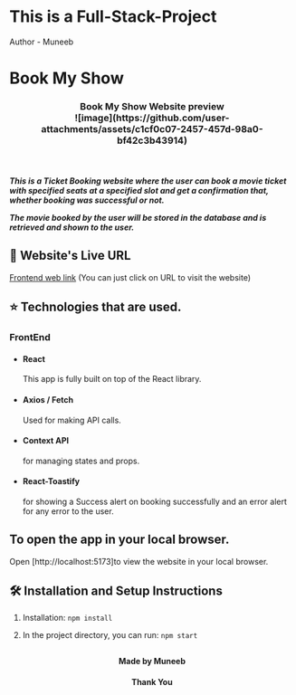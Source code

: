 # This is a Full-Stack-Project 
 Author - Muneeb
# Book My Show

<h3 align="center">
  Book My Show Website preview <br/>
  ![image](https://github.com/user-attachments/assets/c1cf0c07-2457-457d-98a0-bf42c3b43914)
</h3>

<br>
<h5>This is a Ticket Booking website where the user can book a movie ticket with specified seats at a specified slot and get a confirmation that, whether booking was successful or not.

The movie booked by the user will be stored in the database and is retrieved and shown to the user.</h5>


## 📖 Website's Live URL  
  [Frontend web link](https://bookmyshow-mzlb.onrender.com)
  (You can just click on URL to visit the website)


## ⭐ Technologies that are used.

### FrontEnd
- #### React  
    This app is fully built on top of the React library.
- #### Axios / Fetch
    Used for making API calls.
- #### Context API
    for managing states and props.
- #### React-Toastify
    for showing a Success alert on booking successfully and an error alert for any error to the user.

## To open the app in your local browser.

Open [http://localhost:5173]to view the website in your local browser.

## 🛠 Installation and Setup Instructions

1. Installation: `npm install`

2. In the project directory, you can run: `npm start`

##
<h4 align="center">Made by Muneeb</h4>
<h4 align="center">Thank You</h4>